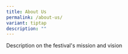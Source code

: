 ```yaml
---
title: About Us
permalink: /about-us/
variant: tiptap
description: ""
---
```

<p>Description on the festival's mission and vision</p>